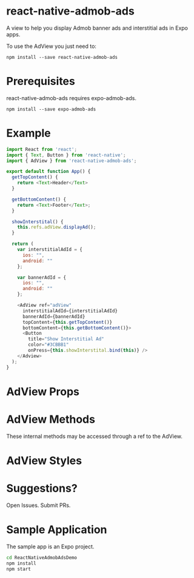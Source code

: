 # react-native-admob-ads

A view to help you display Admob banner ads and interstitial ads in Expo apps.

To use the AdView you just need to:
```
npm install --save react-native-admob-ads
```

# Prerequisites

react-native-admob-ads requires expo-admob-ads.

```
npm install --save expo-admob-ads
```

# Example

```js
import React from 'react';
import { Text, Button } from 'react-native';
import { AdView } from 'react-native-admob-ads';

export default function App() {
  getTopContent() {
    return <Text>Header</Text>
  }

  getBottomContent() {
    return <Text>Footer</Text>;
  }

  showInterstital() {
    this.refs.adView.displayAd();
  }

  return (
    var interstitialAdId = {
      ios: "",
      android: ""
    };

    var bannerAdId = {
      ios: "",
      android: ""
    };

    <AdView ref="adView"
      interstitialAdId={interstitialAdId}
      bannerAdId={bannerAdId}
      topContent={this.getTopContent()}
      bottomContent={this.getBottomContent()}>
      <Button
        title="Show Interstitial Ad"
        color="#3CBBB1"
        onPress={this.showInterstital.bind(this)} />
    </Adview>
  );
}
```

# AdView Props

# AdView Methods
These internal methods may be accessed through a ref to the AdView.

# AdView Styles

# Suggestions?
Open Issues. Submit PRs.

# Sample Application
The sample app is an Expo project.
```sh
cd ReactNativeAdmobAdsDemo
npm install
npm start
```
